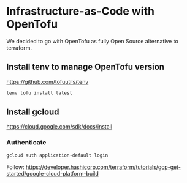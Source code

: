 # Infrastructure-as-Code with OpenTofu

We decided to go with OpenTofu as fully Open Source alternative to terraform.

## Install tenv to manage OpenTofu version

https://github.com/tofuutils/tenv

```bash
tenv tofu install latest
```

## Install gcloud

https://cloud.google.com/sdk/docs/install

### Authenticate

```bash
gcloud auth application-default login
```

Follow:
https://developer.hashicorp.com/terraform/tutorials/gcp-get-started/google-cloud-platform-build
